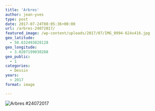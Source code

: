 ```yaml
---
title: 'Arbres'
author: jean-yves
type: post
date: 2017-07-24T08:05:36+00:00
url: /arbres-24072017/
featured_image: /wp-content/uploads/2017/07/IMG_0994-624x416.jpg
geo_latitude:
  - 50.632493828128
geo_longitude:
  - 3.0207199030288
geo_public:
  - 1
categories:
  - Dessin
years:
  - 2017
format: image

---
```

![Arbres #24072017](./IMG_0994.jpg)